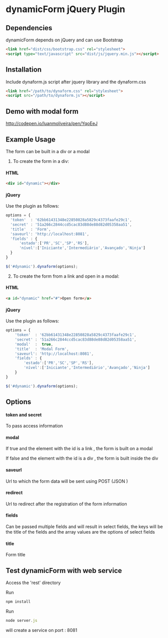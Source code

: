 # dynamicForm jQuery Plugin

## Dependencies

dynamicForm depends on jQuery and can use Bootstrap

```html
<link href="dist/css/bootstrap.css" rel="stylesheet">
<script type="text/javascript" src="dist/js/jquery.min.js"></script>
```

## Installation

Include dynaform.js script after jquery library and the dynaform.css

```html
<link href="/path/to/dynaform.css" rel="stylesheet">
<script src="/path/to/dynaform.js"></script>
```

## Demo with modal form

http://codepen.io/luanmoliveira/pen/YqoEeJ

## Example Usage

The form can be built in a div or a modal

1) To create the form in a div:
#### HTML

```html
<div id="dynamic"></div>
```

#### jQuery
Use the plugin as follows:
```js
options = { 
  'token'  : '62bb61431348e22850828a5829c4373faafe29c1', 
  'secret' : '51a266c2844ccd5cac83d88de88d82d05358aa51',
  'title'  : 'Form',
  'saveurl': 'http://localhost:8081',
  'fields' : { 
      'estado':['PR','SC','SP','RS'], 
      'nível':['Iniciante','Intermediário','Avançado','Ninja'] 
  } 
} 

$('#dynamic').dynaform(options);  
```


2) To create the form from a link and open in a modal:
#### HTML

```html
<a id="dynamic" href="#">Open form</a>
```

#### jQuery
Use the plugin as follows:
```js
options = { 
    'token'  : '62bb61431348e22850828a5829c4373faafe29c1', 
    'secret' : '51a266c2844ccd5cac83d88de88d82d05358aa51',
    'modal'  :  true, 
    'title'  : 'Modal Form',
    'saveurl': 'http://localhost:8081',
    'fields' : { 
        'estado':['PR','SC','SP','RS'], 
        'nível':['Iniciante','Intermediário','Avançado','Ninja'] 
    } 
}

$('#dynamic').dynaform(options);  
```

## Options

#### token and secret
To pass access information

#### modal

If true and the element with the id is a link , the form is built on a modal

If false and the element with the id is a div , the form is built inside the div

#### saveurl

Url to which the form data will be sent using POST (JSON )

#### redirect

Url to redirect after the registration of the form information

#### fields

Can be passed multiple fields and will result in select fields, the keys will be the title of the fields and the array values are the options of select fields

#### title

Form title

## Test dynamicForm with web service

Access the 'rest' directory

Run 
```js 
npm install 
```
Run 
```js 
node server.js
```

will create a service on port : 8081
